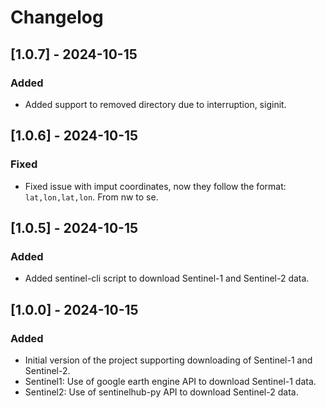 # Changelog

## [1.0.7] - 2024-10-15
### Added 
- Added support to removed directory due to interruption, siginit. 

## [1.0.6] - 2024-10-15
### Fixed
- Fixed issue with imput coordinates, now they follow the format: `lat,lon,lat,lon`. From nw to se.

## [1.0.5] - 2024-10-15
### Added
- Added sentinel-cli script to download Sentinel-1 and Sentinel-2 data.

## [1.0.0] - 2024-10-15
### Added
- Initial version of the project supporting downloading of Sentinel-1 and Sentinel-2.
- Sentinel1: Use of google earth engine API to download Sentinel-1 data.
- Sentinel2: Use of sentinelhub-py API to download Sentinel-2 data.